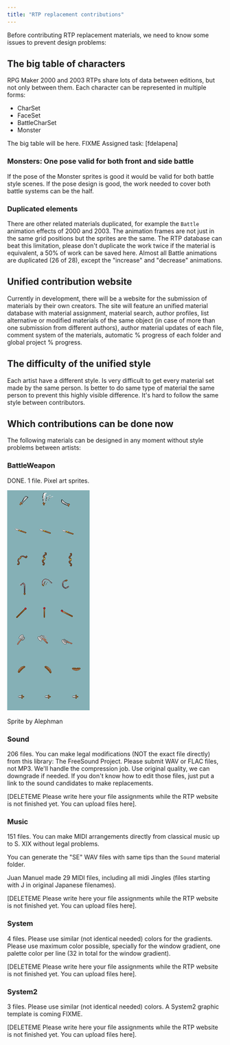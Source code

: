 ```yaml
---
title: "RTP replacement contributions"
---
```

Before contributing RTP replacement materials, we need to know some issues to prevent design problems:

## The big table of characters

RPG Maker 2000 and 2003 RTPs share lots of data between editions, but not only between them. Each character can be represented in multiple forms:

-   CharSet
-   FaceSet
-   BattleCharSet
-   Monster

The big table will be here. FIXME Assigned task: \[fdelapena\]

### Monsters: One pose valid for both front and side battle

If the pose of the Monster sprites is good it would be valid for both battle style scenes. If the pose design is good, the work needed to cover both battle systems can be the half.

### Duplicated elements

There are other related materials duplicated, for example the `Battle` animation effects of 2000 and 2003. The animation frames are not just in the same grid positions but the sprites are the same. The RTP database can beat this limitation, please don't duplicate the work twice if the material is equivalent, a 50% of work can be saved here. Almost all Battle animations are duplicated (26 of 28), except the "increase" and "decrease" animations.

## Unified contribution website

Currently in development, there will be a website for the submission of materials by their own creators. The site will feature an unified material database with material assignment, material search, author profiles, list alternative or modified materials of the same object (in case of more than one submission from different authors), author material updates of each file, comment system of the materials, automatic % progress of each folder and global project % progress.

## The difficulty of the unified style

Each artist have a different style. Is very difficult to get every material set made by the same person. Is better to do same type of material the same person to prevent this highly visible difference. It's hard to follow the same style between contributors.

## Which contributions can be done now

The following materials can be designed in any moment without style problems between artists:

### BattleWeapon

DONE. 1 file. Pixel art sprites.

![](/development/freebattleweapon.png)

Sprite by Alephman

### Sound

206 files. You can make legal modifications (NOT the exact file directly) from this library: The FreeSound Project. Please submit WAV or FLAC files, not MP3. We'll handle the compression job. Use original quality, we can downgrade if needed. If you don't know how to edit those files, just put a link to the sound candidates to make replacements.

\[DELETEME Please write here your file assignments while the RTP website is not finished yet. You can upload files here\].

### Music

151 files. You can make MIDI arrangements directly from classical music up to S. XIX without legal problems.

You can generate the "SE" WAV files with same tips than the `Sound` material folder.

Juan Manuel made 29 MIDI files, including all midi Jingles (files starting with J in original Japanese filenames).

\[DELETEME Please write here your file assignments while the RTP website is not finished yet. You can upload files here\].

### System

4 files. Please use similar (not identical needed) colors for the gradients. Please use maximum color possible, specially for the window gradient, one palette color per line (32 in total for the window gradient).

\[DELETEME Please write here your file assignments while the RTP website is not finished yet. You can upload files here\].

### System2

3 files. Please use similar (not identical needed) colors. A System2 graphic template is coming FIXME.

\[DELETEME Please write here your file assignments while the RTP website is not finished yet. You can upload files here\].
